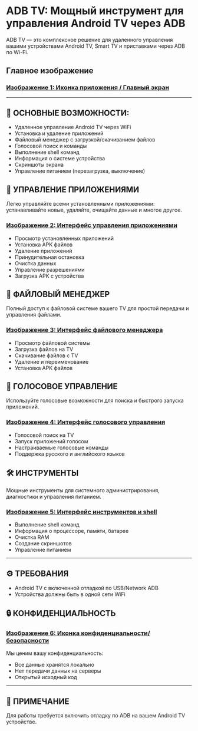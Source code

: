 # ADB TV: Мощный инструмент для управления Android TV через ADB

ADB TV — это комплексное решение для удаленного управления вашими устройствами Android TV, Smart TV и приставками через ADB по Wi-Fi.

## Главное изображение

### [Изображение 1: Иконка приложения / Главный экран](images/adb_tv_main_icon.png)

---

## 🎯 ОСНОВНЫЕ ВОЗМОЖНОСТИ:

* Удаленное управление Android TV через WiFi
* Установка и удаление приложений
* Файловый менеджер с загрузкой/скачиванием файлов
* Голосовой поиск и команды
* Выполнение shell команд
* Информация о системе устройства
* Скриншоты экрана
* Управление питанием (перезагрузка, выключение)

## 📱 УПРАВЛЕНИЕ ПРИЛОЖЕНИЯМИ

Легко управляйте всеми установленными приложениями: устанавливайте новые, удаляйте, очищайте данные и многое другое.

### [Изображение 2: Интерфейс управления приложениями](images/app_manager_screen.png)

* Просмотр установленных приложений
* Установка APK файлов
* Удаление приложений
* Принудительная остановка
* Очистка данных
* Управление разрешениями
* Загрузка APK с устройства

## 📁 ФАЙЛОВЫЙ МЕНЕДЖЕР

Полный доступ к файловой системе вашего TV для простой передачи и управления файлами.

### [Изображение 3: Интерфейс файлового менеджера](images/file_manager_screen.png)

* Просмотр файловой системы
* Загрузка файлов на TV
* Скачивание файлов с TV
* Удаление и переименование
* Установка APK файлов

## 🎤 ГОЛОСОВОЕ УПРАВЛЕНИЕ

Используйте голосовые возможности для поиска и быстрого запуска приложений.

### [Изображение 4: Интерфейс голосового управления](images/voice_control_screen.png)

* Голосовой поиск на TV
* Запуск приложений голосом
* Настраиваемые голосовые команды
* Поддержка русского и английского языков

## 🛠️ ИНСТРУМЕНТЫ

Мощные инструменты для системного администрирования, диагностики и управления питанием.

### [Изображение 5: Интерфейс инструментов и shell](images/tools_shell_screen.png)

* Выполнение shell команд
* Информация о процессоре, памяти, батарее
* Очистка RAM
* Создание скриншотов
* Управление питанием

---

## ⚙️ ТРЕБОВАНИЯ

* Android TV с включенной отладкой по USB/Network ADB
* Устройства должны быть в одной сети WiFi

## 🔒 КОНФИДЕНЦИАЛЬНОСТЬ

### [Изображение 6: Иконка конфиденциальности/безопасности](images/privacy_security_icon.png)

Мы ценим вашу конфиденциальность:
* Все данные хранятся локально
* Нет передачи данных на серверы
* Открытый исходный код

---

## 📝 ПРИМЕЧАНИЕ
Для работы требуется включить отладку по ADB на вашем Android TV устройстве.
